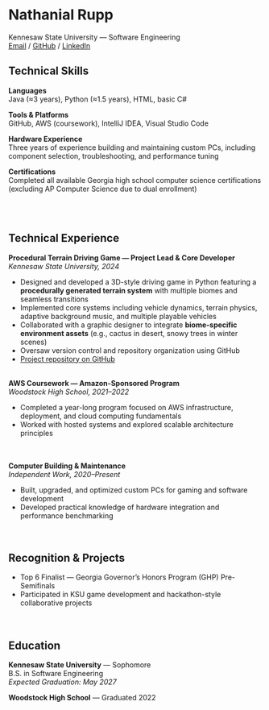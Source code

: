 # Nathanial Rupp  
Kennesaw State University — Software Engineering  
[Email](mailto:nrupp@students.kennesaw.edu) / [GitHub](https://github.com/nrupp1) / [LinkedIn](https://www.linkedin.com/in/nathan-rupp-460b771a8/)

## Technical Skills

**Languages**  
Java (≈3 years), Python (≈1.5 years), HTML, basic C#

**Tools & Platforms**  
GitHub, AWS (coursework), IntelliJ IDEA, Visual Studio Code

**Hardware Experience**  
Three years of experience building and maintaining custom PCs, including component selection, troubleshooting, and performance tuning

**Certifications**  
Completed all available Georgia high school computer science certifications (excluding AP Computer Science due to dual enrollment)

<br><br>

## Technical Experience

**Procedural Terrain Driving Game — Project Lead & Core Developer**  
*Kennesaw State University, 2024*  
- Designed and developed a 3D-style driving game in Python featuring a **procedurally generated terrain system** with multiple biomes and seamless transitions  
- Implemented core systems including vehicle dynamics, terrain physics, adaptive background music, and multiple playable vehicles  
- Collaborated with a graphic designer to integrate **biome-specific environment assets** (e.g., cactus in desert, snowy trees in winter scenes)  
- Oversaw version control and repository organization using GitHub  
- [Project repository on GitHub](https://github.com/nrupp1)
<br><br> 

**AWS Coursework — Amazon-Sponsored Program**  
*Woodstock High School, 2021–2022*  
- Completed a year-long program focused on AWS infrastructure, deployment, and cloud computing fundamentals  
- Worked with hosted systems and explored scalable architecture principles  
<br><br>

**Computer Building & Maintenance**  
*Independent Work, 2020–Present*  
- Built, upgraded, and optimized custom PCs for gaming and software development  
- Developed practical knowledge of hardware integration and performance benchmarking  
<br><br>

## Recognition & Projects

- Top 6 Finalist — Georgia Governor’s Honors Program (GHP) Pre-Semifinals  
- Participated in KSU game development and hackathon-style collaborative projects  
<br><br>

## Education

**Kennesaw State University** — Sophomore  
B.S. in Software Engineering  
*Expected Graduation: May 2027*  

**Woodstock High School** — Graduated 2022  
